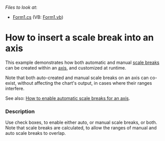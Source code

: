 <!-- default file list -->
*Files to look at*:

* [Form1.cs](./CS/UseScaleBreaks/Form1.cs) (VB: [Form1.vb](./VB/UseScaleBreaks/Form1.vb))
<!-- default file list end -->
# How to insert a scale break into an axis


<p>This example demonstrates how both automatic and manual <a href="http://www.devexpress.com/Help/Content.aspx?help=XtraCharts&document=CustomDocument6232.htm">scale breaks</a> can be created within an <a href="http://www.devexpress.com/Help/Content.aspx?help=XtraCharts&document=CustomDocument6016.htm">axis</a>, and customized at runtime.</p><p>Note that both auto-created and manual scale breaks on an axis can co-exist, without affecting the chart's output, in cases where their ranges interfere.</p><p>See also: <a href="https://www.devexpress.com/Support/Center/p/E1621">How to enable automatic scale breaks for an axis</a>.</p>


<h3>Description</h3>

<p>Use check boxes, to enable either auto, or manual scale breaks, or both. Note that scale breaks are calculated, to allow the ranges of manual and auto scale breaks to overlap.</p>

<br/>


